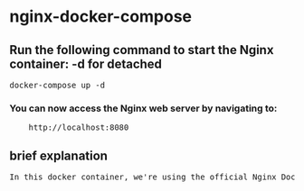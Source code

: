 # nginx-docker-compose

## Run the following command to start the Nginx container: -d for detached
<pre>
docker-compose up -d
</pre>

### You can now access the Nginx web server by navigating to:
<pre>
    http://localhost:8080
</pre>

## brief explanation
<pre>
In this docker container, we're using the official Nginx Docker image from Docker Hub (nginx:latest). We're mapping port 8080 on the host to port 80 on the container, and we're also using a volume to mount an external Nginx configuration file (nginx.conf) into the container at /etc/nginx/nginx.conf. The restart option could be used to ensure the Nginx container restarts automatically if it goes down.
</pre>

